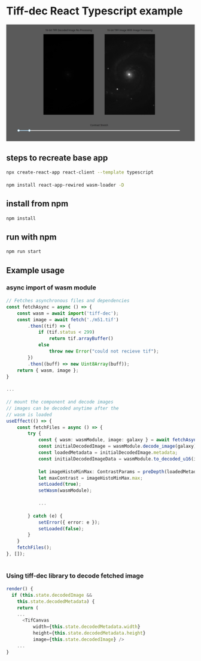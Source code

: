 # Tiff-dec React Typescript example

![App in Browser](https://github.com/Schweeble/tiff-dec/blob/main/examples/ts/example.PNG)

## steps to recreate base app

```bash
npx create-react-app react-client --template typescript

npm install react-app-rewired wasm-loader -D
```

## install from npm

```bash
npm install
```

## run with npm

```bash
npm run start
```

## Example usage

### async import of wasm module

```typescript
// Fetches asynchronous files and dependencies
const fetchAsync = async () => {
    const wasm = await import('tiff-dec');
    const image = await fetch('./m51.tif')
        .then((tif) => {
            if (tif.status < 299)
                return tif.arrayBuffer()
            else
                throw new Error("could not recieve tif");
        })
        .then((buff) => new Uint8Array(buff));
    return { wasm, image };
}

...

// mount the component and decode images
// images can be decoded anytime after the
// wasm is loaded
useEffect(() => {
    const fetchFiles = async () => {
        try {
            const { wasm: wasmModule, image: galaxy } = await fetchAsync();
            const initialDecodedImage = wasmModule.decode_image(galaxy);
            const loadedMetadata = initialDecodedImage.metadata;
            const initialDecodedImageData = wasmModule.to_decoded_u16(initialDecodedImage);

            let imageHistoMinMax: ContrastParams = preDepth(loadedMetadata.bit_depth, wasmModule);
            let maxContrast = imageHistoMinMax.max;
            setLoaded(true);
            setWasm(wasmModule);

            ... 
            
        } catch (e) {
            setError({ error: e });
            setLoaded(false);
        }
    }
    fetchFiles();
}, []);



```

### Using tiff-dec library to decode fetched image

```typescript
render() {
  if (this.state.decodedImage &&
    this.state.decodedMetadata) {
    return (
    ...
      <TifCanvas
          width={this.state.decodedMetadata.width}
          height={this.state.decodedMetadata.height}
          image={this.state.decodedImage} />
    ...
}
```
